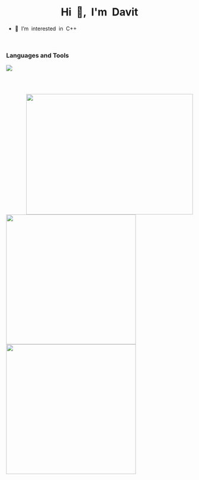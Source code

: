 <h1 align="center">Hi &nbsp;👋, &nbsp;I'm&nbsp; Davit</h1>

<ul>
<li> 👀 &nbsp;I’m &nbsp;interested &nbsp;in &nbsp;C++
</ul>

<br>

### Languages and Tools<br>
<img src="https://skillicons.dev/icons?i=c,cpp,vim,visualstudio,vscode" />

<br><br>

<img src="https://media.giphy.com/media/qgQUggAC3Pfv687qPC/giphy.gif" align="right" width="450px" height="325px">
<img src="https://github-readme-stats.vercel.app/api?username=araqelian&show_icons=true&theme=tokyonight" width="350px">
<img src="https://github-readme-stats.vercel.app/api/top-langs/?username=araqelian&layout=compact&theme=tokyonight" width="350px">
